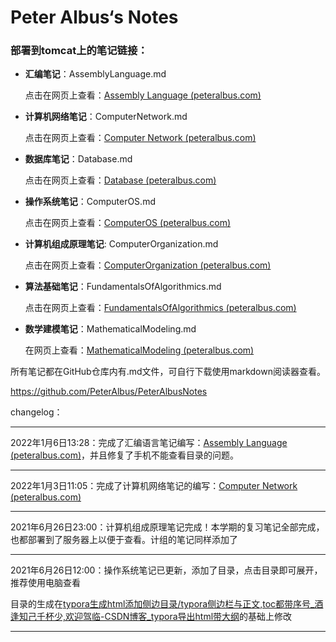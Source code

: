 # Peter Albus‘s Notes
### 部署到tomcat上的笔记链接：

+ **汇编笔记**：AssemblyLanguage.md

  点击在网页上查看：[Assembly Language (peteralbus.com)](https://www.peteralbus.com:8440/AssemblyLanguage.html)

+ **计算机网络笔记**：ComputerNetwork.md

  点击在网页上查看：[Computer Network (peteralbus.com)](https://www.peteralbus.com:8440/ComputerNetwork.html)

+ **数据库笔记**：Database.md

  点击在网页上查看：[Database (peteralbus.com)](http://www.peteralbus.com:8080/database.html)

+ **操作系统笔记**：ComputerOS.md

  点击在网页上查看：[ComputerOS (peteralbus.com)](http://www.peteralbus.com:8080/ComputerOS.html)

+ **计算机组成原理笔记**: ComputerOrganization.md

  点击在网页上查看：[ComputerOrganization (peteralbus.com)](http://www.peteralbus.com:8080/ComputerOrganization.html)

+ **算法基础笔记**：FundamentalsOfAlgorithmics.md

  点击在网页上查看：[FundamentalsOfAlgorithmics (peteralbus.com)](http://www.peteralbus.com:8080/FundamentalsOfAlgorithmics.html)

+ **数学建模笔记**：MathematicalModeling.md

  在网页上查看：[MathematicalModeling (peteralbus.com)](http://www.peteralbus.com:8080/MathematicalModeling.html)



所有笔记都在GitHub仓库内有.md文件，可自行下载使用markdown阅读器查看。

https://github.com/PeterAlbus/PeterAlbusNotes

changelog：

---

2022年1月6日13:28：完成了汇编语言笔记编写：[Assembly Language (peteralbus.com)](https://www.peteralbus.com:8440/AssemblyLanguage.html)，并且修复了手机不能查看目录的问题。

---

2022年1月3日11:05：完成了计算机网络笔记的编写：[Computer Network (peteralbus.com)](https://www.peteralbus.com:8440/ComputerNetwork.html)

---

2021年6月26日23:00：计算机组成原理笔记完成！本学期的复习笔记全部完成，也都部署到了服务器上以便于查看。计组的笔记同样添加了

---

2021年6月26日12:00：操作系统笔记已更新，添加了目录，点击目录即可展开，推荐使用电脑查看

目录的生成在[typora生成html添加侧边目录/typora侧边栏与正文,toc都带序号_酒逢知己千杯少,欢迎驾临-CSDN博客_typora导出html带大纲](https://blog.csdn.net/u012914436/article/details/99679320)的基础上修改

---



